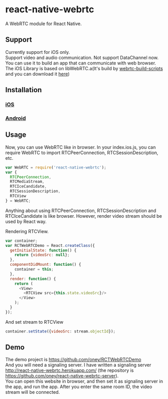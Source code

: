 # react-native-webrtc

A WebRTC module for React Native.

## Support
Currently support for iOS only.  
Support video and audio communication. Not support DataChannel now.  
You can use it to build an app that can communicate with web browser.  
The iOS Library is based on libWebRTC.a(It's build by [webrtc-build-scripts](https://github.com/pristineio/webrtc-build-scripts) and you can download it [here](https://cocoapods.org/pods/libjingle_peerconnection))

## Installation

### [iOS](https://github.com/oney/react-native-webrtc/blob/master/Documentation/iOSInstallation.md)
### [Android](https://github.com/oney/react-native-webrtc/blob/master/Documentation/AndroidInstallation.md)

## Usage
Now, you can use WebRTC like in browser.
In your index.ios.js, you can require WebRTC to import RTCPeerConnection, RTCSessionDescription, etc.
```javascript
var WebRTC = require('react-native-webrtc');
var {
  RTCPeerConnection,
  RTCMediaStream,
  RTCIceCandidate,
  RTCSessionDescription,
  RTCView
} = WebRTC;
```
Anything about using RTCPeerConnection, RTCSessionDescription and RTCIceCandidate is like browser. However, render video stream should be used by React way.

Rendering RTCView.
```javascript
var container;
var RCTWebRTCDemo = React.createClass({
  getInitialState: function() {
    return {videoSrc: null};
  },
  componentDidMount: function() {
    container = this;
  },
  render: function() {
    return (
      <View>
        <RTCView src={this.state.videoSrc}/>
      </View>
    );
  }
});
```
And set stream to RTCView
```javascript
container.setState({videoSrc: stream.objectId});
```
## Demo
The demo project is https://github.com/oney/RCTWebRTCDemo   
And you will need a signaling server. I have written a signaling server http://react-native-webrtc.herokuapp.com/ (the repository is https://github.com/oney/react-native-webrtc-server).   
You can open this website in browser, and then set it as signaling server in the app, and run the app. After you enter the same room ID, the video stream will be connected.
